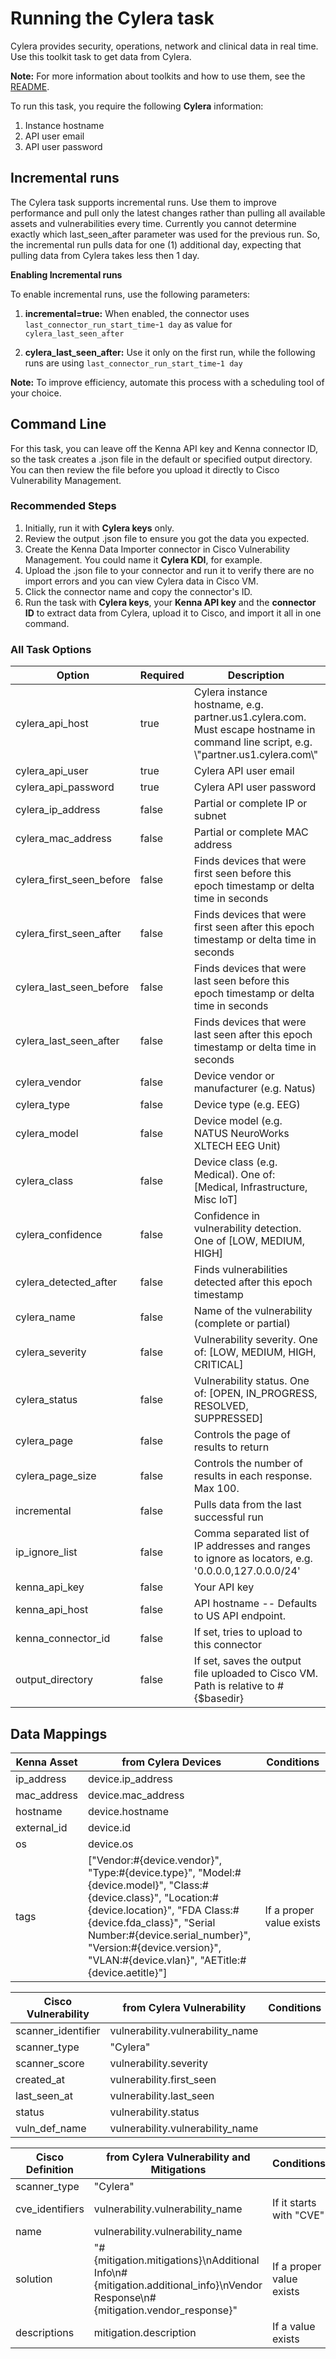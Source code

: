 # Running the Cylera task

Cylera provides security, operations, network and clinical data in real time. Use this toolkit task to get data from Cylera.

**Note:** For more information about toolkits and how to use them, see the [README](../../../README.md).

To run this task, you require the following **Cylera** information:

1. Instance hostname
2. API user email
3. API user password

## Incremental runs

The Cylera task supports incremental runs. Use them to improve performance and pull only the latest changes rather than pulling all available assets and vulnerabilities every time. Currently you cannot determine exactly which last_seen_after parameter was used for the previous run. So, the incremental run pulls data for one (1) additional day, expecting that pulling data from Cylera takes less then 1 day.

**Enabling Incremental runs**

To enable incremental runs, use the following parameters:

1. **incremental=true:** When enabled, the connector uses `last_connector_run_start_time`-`1 day` as value for `cylera_last_seen_after`

2. **cylera_last_seen_after:** Use it only on the first run, while the following runs are using `last_connector_run_start_time`-`1 day`


**Note:** To improve efficiency, automate this process with a scheduling tool of your choice.

## Command Line

For this task, you can leave off the Kenna API key and Kenna connector ID, so the task creates a .json file in the default or specified output directory. You can then review the file before you upload it directly to Cisco Vulnerability Management.

### Recommended Steps

1. Initially, run it with **Cylera keys** only.
2. Review the output .json file to ensure you got the data you expected.
3. Create the Kenna Data Importer connector in Cisco Vulnerability Management. You could name it **Cylera KDI**, for example.
4. Upload the .json file to your connector and run it to verify there are no import errors and you can view Cylera data in Cisco VM.
5. Click the connector name and copy the connector's ID.
6. Run the task with **Cylera keys**, your **Kenna API key** and the **connector ID** to extract data from Cylera, upload it to Cisco, and import it all in one command.

### All Task Options

| Option | Required | Description | default |
| --- | --- | --- | --- |
| cylera_api_host | true | Cylera instance hostname, e.g. partner.us1.cylera.com. Must escape hostname in command line script, e.g. \\"partner.us1.cylera.com\\" | n/a |
| cylera_api_user | true | Cylera API user email | n/a |
| cylera_api_password | true | Cylera API user password | n/a |
| cylera_ip_address | false | Partial or complete IP or subnet | n/a |
| cylera_mac_address | false | Partial or complete MAC address | n/a |
| cylera_first_seen_before | false | Finds devices that were first seen before this epoch timestamp or delta time in seconds | n/a |
| cylera_first_seen_after | false | Finds devices that were first seen after this epoch timestamp or delta time in seconds | n/a |
| cylera_last_seen_before | false | Finds devices that were last seen before this epoch timestamp or delta time in seconds | n/a |
| cylera_last_seen_after | false | Finds devices that were last seen after this epoch timestamp or delta time in seconds | n/a |
| cylera_vendor | false | Device vendor or manufacturer (e.g. Natus) | n/a |
| cylera_type | false | Device type (e.g. EEG) | n/a |
| cylera_model | false | Device model (e.g. NATUS NeuroWorks XLTECH EEG Unit) | n/a |
| cylera_class | false | Device class (e.g. Medical). One of: [Medical, Infrastructure, Misc IoT] | n/a |
| cylera_confidence | false | Confidence in vulnerability detection. One of [LOW, MEDIUM, HIGH] | n/a |
| cylera_detected_after | false | Finds vulnerabilities detected after this epoch timestamp | n/a |
| cylera_name | false | Name of the vulnerability (complete or partial) | n/a |
| cylera_severity | false | Vulnerability severity. One of: [LOW, MEDIUM, HIGH, CRITICAL] | n/a |
| cylera_status | false | Vulnerability status. One of: [OPEN, IN_PROGRESS, RESOLVED, SUPPRESSED] | n/a |
| cylera_page | false | Controls the page of results to return | 0 |
| cylera_page_size | false | Controls the number of results in each response. Max 100. | 100 |
| incremental | false | Pulls data from the last successful run | false |
| ip_ignore_list | false | Comma separated list of IP addresses and ranges to ignore as locators, e.g. '0.0.0.0,127.0.0.0/24' | false |
| kenna_api_key | false | Your API key | n/a |
| kenna_api_host | false | API hostname -- Defaults to US API endpoint. | api.kennasecurity.com |
| kenna_connector_id | false | If set, tries to upload to this connector | n/a |
| output_directory | false | If set, saves the output file uploaded to Cisco VM. Path is relative to #{$basedir} | output/cylera |

## Data Mappings

| Kenna Asset | from Cylera Devices | Conditions |
| --- | --- | --- |
| ip_address | device.ip_address | |
| mac_address | device.mac_address | |
| hostname | device.hostname | |
| external_id | device.id | |
| os | device.os | |
| tags | ["Vendor:#{device.vendor}", "Type:#{device.type}", "Model:#{device.model}", "Class:#{device.class}", "Location:#{device.location}", "FDA Class:#{device.fda_class}", "Serial Number:#{device.serial_number}", "Version:#{device.version}", "VLAN:#{device.vlan}", "AETitle:#{device.aetitle}"] | If a proper value exists |

| Cisco Vulnerability | from Cylera Vulnerability | Conditions |
| --- | --- | --- |
| scanner_identifier | vulnerability.vulnerability_name | |
| scanner_type | "Cylera" | |
| scanner_score | vulnerability.severity | |
| created_at | vulnerability.first_seen | |
| last_seen_at | vulnerability.last_seen | |
| status | vulnerability.status | |
| vuln_def_name | vulnerability.vulnerability_name | |

| Cisco Definition | from Cylera Vulnerability and Mitigations | Conditions |
| --- | --- | --- |
| scanner_type | "Cylera" | |
| cve_identifiers | vulnerability.vulnerability_name | If it starts with "CVE" |
| name | vulnerability.vulnerability_name | |
| solution | "#{mitigation.mitigations}\nAdditional Info\n#{mitigation.additional_info}\nVendor Response\n#{mitigation.vendor_response}" | If a proper value exists |
| descriptions | mitigation.description | If a value exists |
